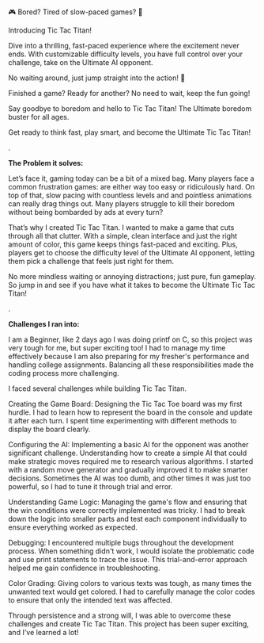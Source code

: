 🎮 Bored? Tired of slow-paced games? 🌟

Introducing Tic Tac Titan!

Dive into a thrilling, fast-paced experience where the excitement never ends. With customizable difficulty levels, you have full control over your challenge, take on the Ultimate AI opponent.

No waiting around, just jump straight into the action! 🎉

Finished a game? Ready for another? No need to wait, keep the fun going!

Say goodbye to boredom and hello to Tic Tac Titan! The Ultimate boredom buster for all ages.

Get ready to think fast, play smart, and become the Ultimate Tic Tac Titan!

.

**The Problem it solves:**

Let’s face it, gaming today can be a bit of a mixed bag. Many players face a common frustration games: are either way too easy or ridiculously hard. On top of that, slow pacing with countless levels and and pointless animations can really drag things out. Many players struggle to kill their boredom without being bombarded by ads at every turn?

That’s why I created Tic Tac Titan. I wanted to make a game that cuts through all that clutter. With a simple, clean interface and just the right amount of color, this game keeps things fast-paced and exciting. Plus, players get to choose the difficulty level of the Ultimate AI opponent, letting them pick a challenge that feels just right for them.

No more mindless waiting or annoying distractions; just pure, fun gameplay. So jump in and see if you have what it takes to become the Ultimate Tic Tac Titan!

.

**Challenges I ran into:**

I am a Beginner, like 2 days ago I was doing printf on C, so this project was very tough for me, but super exciting too! I had to manage my time effectively because I am also preparing for my fresher's performance and handling college assignments. Balancing all these responsibilities made the coding process more challenging.

I faced several challenges while building Tic Tac Titan.

Creating the Game Board: Designing the Tic Tac Toe board was my first hurdle. I had to learn how to represent the board in the console and update it after each turn. I spent time experimenting with different methods to display the board clearly.

Configuring the AI: Implementing a basic AI for the opponent was another significant challenge. Understanding how to create a simple AI that could make strategic moves required me to research various algorithms. I started with a random move generator and gradually improved it to make smarter decisions. Sometimes the AI was too dumb, and other times it was just too powerful, so I had to tune it through trial and error.

Understanding Game Logic: Managing the game's flow and ensuring that the win conditions were correctly implemented was tricky. I had to break down the logic into smaller parts and test each component individually to ensure everything worked as expected.

Debugging: I encountered multiple bugs throughout the development process. When something didn't work, I would isolate the problematic code and use print statements to trace the issue. This trial-and-error approach helped me gain confidence in troubleshooting.

Color Grading: Giving colors to various texts was tough, as many times the unwanted text would get colored. I had to carefully manage the color codes to ensure that only the intended text was affected.

Through persistence and a strong will, I was able to overcome these challenges and create Tic Tac Titan. This project has been super exciting, and I've learned a lot!
